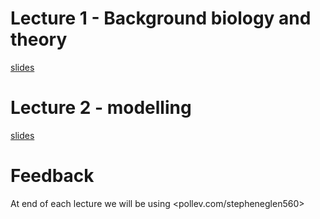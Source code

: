 # Lecture 1 - Background biology and theory

[slides](biol2.pdf)

# Lecture 2 - modelling

[slides](maps.pdf)

# Feedback

At end of each lecture we will be using <pollev.com/stepheneglen560>


